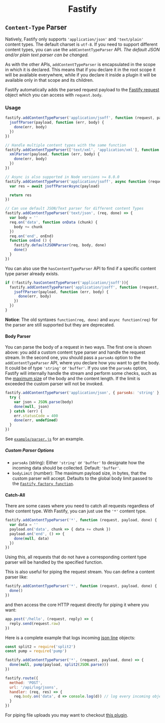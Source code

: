 <h1 align="center">Fastify</h1>

## `Content-Type` Parser
Natively, Fastify only supports `'application/json'` and `'text/plain'` content types. The default charset is `utf-8`. If you need to support different content types, you can use the `addContentTypeParser` API. *The default JSON and/or plain text parser can be changed.*

As with the other APIs, `addContentTypeParser` is encapsulated in the scope in which it is declared. This means that if you declare it in the root scope it will be available everywhere, while if you declare it inside a plugin it will be available only in that scope and its children.

Fastify automatically adds the parsed request payload to the [Fastify request](Request.md) object which you can access with `request.body`.

### Usage
```js
fastify.addContentTypeParser('application/jsoff', function (request, payload, done) {
  jsoffParser(payload, function (err, body) {
    done(err, body)
  })
})

// Handle multiple content types with the same function
fastify.addContentTypeParser(['text/xml', 'application/xml'], function (request, payload, done) {
  xmlParser(payload, function (err, body) {
    done(err, body)
  })
})

// Async is also supported in Node versions >= 8.0.0
fastify.addContentTypeParser('application/jsoff', async function (request, payload) {
  var res = await jsoffParserAsync(payload)

  return res
})

// Can use default JSON/Text parser for different content Types
fastify.addContentTypeParser('text/json', (req, done) => {
  var body = ''
  req.on('data', function onData (chunk) {
    body += chunk
  })
  req.on('end', onEnd)
  function onEnd () {
    fastify.defaultJSONParser(req, body, done)
    done()
  }
})
```

You can also use the `hasContentTypeParser` API to find if a specific content type parser already exists.

```js
if (!fastify.hasContentTypeParser('application/jsoff')){
  fastify.addContentTypeParser('application/jsoff', function (request, payload, done) {
    jsoffParser(payload, function (err, body) {
      done(err, body)
    })
  })
}
```

**Notice**: The old syntaxes `function(req, done)` and `async function(req)` for the parser are still supported but they are deprecated.

#### Body Parser
You can parse the body of a request in two ways. The first one is shown above: you add a custom content type parser and handle the request stream. In the second one, you should pass a `parseAs` option to the `addContentTypeParser` API, where you declare how you want to get the body. It could be of type `'string'` or `'buffer'`. If you use the `parseAs` option, Fastify will internally handle the stream and perform some checks, such as the [maximum size](Server.md#factory-body-limit) of the body and the content length. If the limit is exceeded the custom parser will not be invoked.
```js
fastify.addContentTypeParser('application/json', { parseAs: 'string' }, function (req, body, done) {
  try {
    var json = JSON.parse(body)
    done(null, json)
  } catch (err) {
    err.statusCode = 400
    done(err, undefined)
  }
})
```

See [`example/parser.js`](../examples/parser.js) for an example.

##### Custom Parser Options
+ `parseAs` (string): Either `'string'` or `'buffer'` to designate how the incoming data should be collected. Default: `'buffer'`.
+ `bodyLimit` (number): The maximum payload size, in bytes, that the custom parser will accept. Defaults to the global body limit passed to the [`Fastify factory function`](Server.md#bodylimit).

#### Catch-All
There are some cases where you need to catch all requests regardless of their content type. With Fastify, you can just use the `'*'` content type.
```js
fastify.addContentTypeParser('*', function (request, payload, done) {
  var data = ''
  payload.on('data', chunk => { data += chunk })
  payload.on('end', () => {
    done(null, data)
  })
})
```

Using this, all requests that do not have a corresponding content type parser will be handled by the specified function.

This is also useful for piping the request stream. You can define a content parser like:

```js
fastify.addContentTypeParser('*', function (request, payload, done) {
  done()
})
```

and then access the core HTTP request directly for piping it where you want:

```js
app.post('/hello', (request, reply) => {
  reply.send(request.raw)
})
```

Here is a complete example that logs incoming [json line](http://jsonlines.org/) objects:

```js
const split2 = require('split2')
const pump = require('pump')

fastify.addContentTypeParser('*', (request, payload, done) => {
  done(null, pump(payload, split2(JSON.parse)))
})

fastify.route({
  method: 'POST',
  url: '/api/log/jsons',
  handler: (req, res) => {
    req.body.on('data', d => console.log(d)) // log every incoming object
  }
})
 ```

For piping file uploads you may want to checkout [this plugin](https://github.com/fastify/fastify-multipart).

